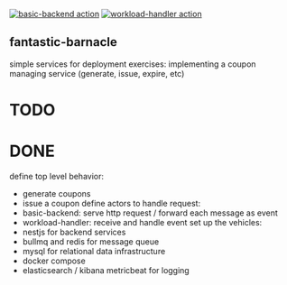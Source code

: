 [![basic-backend action](https://github.com/Innfi/fantastic-barnacle/actions/workflows/action.basic-backend.yaml/badge.svg)](https://github.com/Innfi/fantastic-barnacle/actions/workflows/action.basic-backend.yaml)
[![workload-handler action](https://github.com/Innfi/fantastic-barnacle/actions/workflows/action.workload-handler.yaml/badge.svg)](https://github.com/Innfi/fantastic-barnacle/actions/workflows/action.workload-handler.yaml)

## fantastic-barnacle

simple services for deployment exercises: implementing a coupon managing service
 (generate, issue, expire, etc)

# TODO

# DONE
define top level behavior:
  - generate coupons
  - issue a coupon
define actors to handle request:
  - basic-backend: serve http request / forward each message as event
  - workload-handler: receive and handle event
set up the vehicles:
  - nestjs for backend services
  - bullmq and redis for message queue
  - mysql for relational data
infrastructure
  - docker compose
  - elasticsearch / kibana metricbeat for logging

